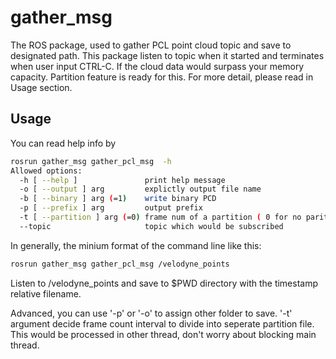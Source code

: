 # gather_msg
The ROS package, used to gather PCL point cloud topic and save to designated path. This package listen to topic when it started and terminates when user input CTRL-C.
If the cloud data would surpass your memory capacity. Partition feature is ready for this. For more detail, please read in Usage section.
## Usage
You can read help info by
```bash
rosrun gather_msg gather_pcl_msg  -h
Allowed options:
  -h [ --help ]               print help message
  -o [ --output ] arg         explictly output file name
  -b [ --binary ] arg (=1)    write binary PCD
  -p [ --prefix ] arg         output prefix
  -t [ --partition ] arg (=0) frame num of a partition ( 0 for no parititon)
  --topic                     topic which would be subscribed
```
In generally, the minium format of the command line like this:
```bash
rosrun gather_msg gather_pcl_msg /velodyne_points
```
Listen to /velodyne_points and save to $PWD directory with the timestamp relative filename.

Advanced, you can use '-p' or '-o' to assign other folder to save.
'-t' argument decide frame count interval to divide into seperate partition file. This would be processed in other thread, don't worry about blocking main thread.
